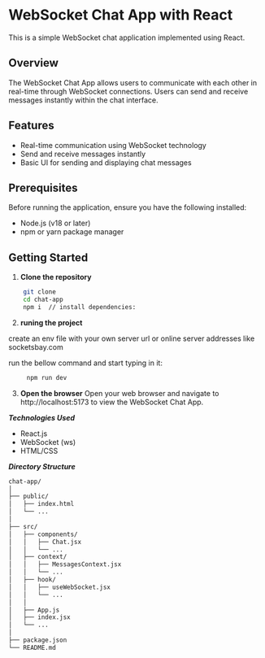 # WebSocket Chat App with React

This is a simple WebSocket chat application implemented using React.

## Overview

The WebSocket Chat App allows users to communicate with each other in real-time through WebSocket connections. Users can send and receive messages instantly within the chat interface.

## Features

-   Real-time communication using WebSocket technology
-   Send and receive messages instantly
-   Basic UI for sending and displaying chat messages

## Prerequisites

Before running the application, ensure you have the following installed:

-   Node.js (v18 or later)
-   npm or yarn package manager

## Getting Started

1. **Clone the repository**

```bash
    git clone
    cd chat-app
    npm i  // install dependencies:
```

2. **runing the project**

create an env file with your own server url or online server addresses like socketsbay.com

run the bellow command and start typing in it:

```bash
     npm run dev
```

3. **Open the browser**
   Open your web browser and navigate to http://localhost:5173 to view the WebSocket Chat App.

**_Technologies Used_**

-   React.js
-   WebSocket (ws)
-   HTML/CSS

**_Directory Structure_**

```bash
chat-app/
│
├── public/
│   ├── index.html
│   └── ...
│
├── src/
│   ├── components/
│   │   ├── Chat.jsx
│   │   └── ...
│   ├── context/
│   │   ├── MessagesContext.jsx
│   │   └── ...
│   ├── hook/
│   │   ├── useWebSocket.jsx
│   │   └── ...
│   │
│   ├── App.js
│   ├── index.jsx
│   └── ...
│
├── package.json
└── README.md
```
